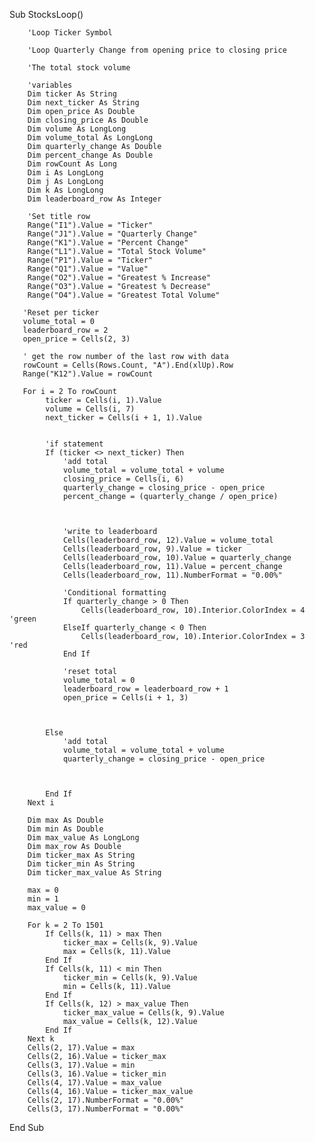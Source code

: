 Sub StocksLoop()

        'Loop Ticker Symbol
        
        'Loop Quarterly Change from opening price to closing price
        
        'The total stock volume
        
        'variables
        Dim ticker As String
        Dim next_ticker As String
        Dim open_price As Double
        Dim closing_price As Double
        Dim volume As LongLong
        Dim volume_total As LongLong
        Dim quarterly_change As Double
        Dim percent_change As Double
        Dim rowCount As Long
        Dim i As LongLong
        Dim j As LongLong
        Dim k As LongLong
        Dim leaderboard_row As Integer
        
        'Set title row
        Range("I1").Value = "Ticker"
        Range("J1").Value = "Quarterly Change"
        Range("K1").Value = "Percent Change"
        Range("L1").Value = "Total Stock Volume"
        Range("P1").Value = "Ticker"
        Range("Q1").Value = "Value"
        Range("O2").Value = "Greatest % Increase"
        Range("O3").Value = "Greatest % Decrease"
        Range("O4").Value = "Greatest Total Volume"
                  
       'Reset per ticker
       volume_total = 0
       leaderboard_row = 2
       open_price = Cells(2, 3)
       
       ' get the row number of the last row with data
       rowCount = Cells(Rows.Count, "A").End(xlUp).Row
       Range("K12").Value = rowCount
    
       For i = 2 To rowCount
            ticker = Cells(i, 1).Value
            volume = Cells(i, 7)
            next_ticker = Cells(i + 1, 1).Value
            
            
            'if statement
            If (ticker <> next_ticker) Then
                'add total
                volume_total = volume_total + volume
                closing_price = Cells(i, 6)
                quarterly_change = closing_price - open_price
                percent_change = (quarterly_change / open_price)
                               

                            
                'write to leaderboard
                Cells(leaderboard_row, 12).Value = volume_total
                Cells(leaderboard_row, 9).Value = ticker
                Cells(leaderboard_row, 10).Value = quarterly_change
                Cells(leaderboard_row, 11).Value = percent_change
                Cells(leaderboard_row, 11).NumberFormat = "0.00%"
                
                'Conditional formatting
                If quarterly_change > 0 Then
                    Cells(leaderboard_row, 10).Interior.ColorIndex = 4 'green
                ElseIf quarterly_change < 0 Then
                    Cells(leaderboard_row, 10).Interior.ColorIndex = 3 'red
                End If
                
                'reset total
                volume_total = 0
                leaderboard_row = leaderboard_row + 1
                open_price = Cells(i + 1, 3)
            

            
            Else
                'add total
                volume_total = volume_total + volume
                quarterly_change = closing_price - open_price
                
        
                
            End If
        Next i
        
        Dim max As Double
        Dim min As Double
        Dim max_value As LongLong
        Dim max_row As Double
        Dim ticker_max As String
        Dim ticker_min As String
        Dim ticker_max_value As String
        
        max = 0
        min = 1
        max_value = 0
        
        For k = 2 To 1501
            If Cells(k, 11) > max Then
                ticker_max = Cells(k, 9).Value
                max = Cells(k, 11).Value
            End If
            If Cells(k, 11) < min Then
                ticker_min = Cells(k, 9).Value
                min = Cells(k, 11).Value
            End If
            If Cells(k, 12) > max_value Then
                ticker_max_value = Cells(k, 9).Value
                max_value = Cells(k, 12).Value
            End If
        Next k
        Cells(2, 17).Value = max
        Cells(2, 16).Value = ticker_max
        Cells(3, 17).Value = min
        Cells(3, 16).Value = ticker_min
        Cells(4, 17).Value = max_value
        Cells(4, 16).Value = ticker_max_value
        Cells(2, 17).NumberFormat = "0.00%"
        Cells(3, 17).NumberFormat = "0.00%"
End Sub

